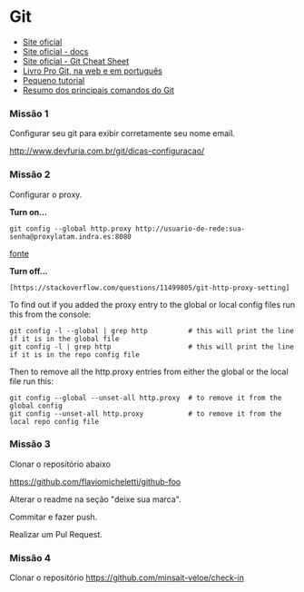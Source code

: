 # Git

- [Site oficial](http://git-scm.com/)
- [Site oficial - docs](http://git-scm.com/docs)
- [Site oficial - Git Cheat Sheet](https://education.github.com/git-cheat-sheet-education.pdf)
- [Livro Pro Git, na web e em português](http://git-scm.com/book/pt-br/)
- [Pequeno tutorial](http://www.devfuria.com.br/git/)
- [Resumo dos principais comandos do Git](http://www.devfuria.com.br/git/resumo/)


### Missão 1

Configurar seu git para exibir corretamente seu nome email.

http://www.devfuria.com.br/git/dicas-configuracao/


### Missão 2

Configurar o proxy.

__Turn on...__

    git config --global http.proxy http://usuario-de-rede:sua-senha@proxylatam.indra.es:8080

[fonte](https://www.freecodecamp.org/forum/t/git-behind-a-proxy-server/13187)

__Turn off...__

    [https://stackoverflow.com/questions/11499805/git-http-proxy-setting]


To find out if you added the proxy entry to the global or local config files run this from the console:

    git config -l --global | grep http          # this will print the line if it is in the global file
    git config -l | grep http                   # this will print the line if it is in the repo config file

Then to remove all the http.proxy entries from either the global or the local file run this:

    git config --global --unset-all http.proxy  # to remove it from the global config
    git config --unset-all http.proxy           # to remove it from the local repo config file


### Missão 3

Clonar o repositório abaixo

https://github.com/flaviomicheletti/github-foo

Alterar o readme na seção "deixe sua marca".

Commitar e fazer push.

Realizar um Pul Request.


### Missão 4

Clonar o repositório https://github.com/minsait-veloe/check-in

